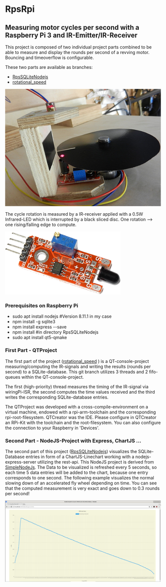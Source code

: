 # RpsRpi
## Measuring motor cycles per second with a Raspberry Pi 3 and IR-Emitter/IR-Receiver
This project is composed of two individual project parts combined to be able to measure and display the rounds per second of a revving motor. Bouncing and timeoverflow is configurable.

These two parts are available as branches:
* [RpsSQLiteNodejs](https://github.com/emmerlin1/RpsRpi/tree/RpsSQLiteNodejs)
* [rotational_speed](https://github.com/emmerlin1/RpsRpi/tree/rotational_speed)


![IR Receiver](images/ir_measurement.jpg)

The cycle rotation is measured by a IR-receiver applied with a 0.5W Infrared-LED which is interrupted by a black sliced disc. One rotation --> one rising/falling edge to compute.

![Rounds per Second](images/ir_receiver.png)

### Prerequisites on Raspberry Pi
* sudo apt install nodejs #Version 8.11.1 in my case
* npm install -g sqlite3 
* npm install express --save
* npm install #in directory RpsSQLiteNodejs
* sudo apt install qt5-qmake

### First Part - QTProject
The first part of the project ([rotational_speed](https://github.com/emmerlin1/RpsRpi/tree/rotational_speed)
) is a QT-console-project measuring/computing the IR-signals and writing the results (rounds per second) to a SQLite-database. This git branch utilizes 3 threads and 2 fifo-queues within the QT-console-project. 

The first (high-priority) thread measures the timing of the IR-signal via wiringPi-ISR, the second computes the time values received and the third writes the corresponding SQLite-database entries.

The QTProject was developed with a cross-compile-environment on a virtual machine, endowed with a rpi-arm-toolchain and the corresponding rpi-root-filesystem. QTCreator was the IDE. Please configure in QTCreator an RPi-Kit with the toolchain and the root-filesystem. You can also configure the connection to your Raspberry in 'Devices'. 

### Second Part - NodeJS-Project with Express, ChartJS ...
The second part of this project ([RpsSQLiteNodejs](https://github.com/emmerlin1/RpsRpi/tree/RpsSQLiteNodejs)) visualizes the SQLite-Database entries in form of a ChartJS-Linechart working with a nodejs-express-server utilizing the rest-api. This NodeJS project is derived from [SimpleNodeJs](https://github.com/magneka/SimpleNodeJs). The Data to be visualized is refreshed every 5 seconds, so each time 5 data entries will be added to the chart, because one entry corresponds to one second. The following example visualizes the normal slowing down of an accelerated fly wheel depending on time. You can see that the computed measurement is very exact and goes down to 0.3 rounds per second!

![Rounds per Second](images/rps_diagram.png)
